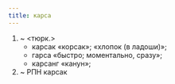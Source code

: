 ```yaml
---
title: карса
---
```


1. ~ <тюрк.>
    * карсак «корсак»; «хлопок (в ладоши)»;
    * гарса «быстро; моментально, сразу»;
    * карсанг «канун»;
2. ~ РПН карсак
